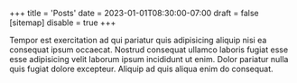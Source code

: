 +++
title = 'Posts'
date = 2023-01-01T08:30:00-07:00
draft = false
[sitemap]
  disable = true
+++

Tempor est exercitation ad qui pariatur quis adipisicing aliquip nisi ea consequat ipsum occaecat. Nostrud consequat ullamco laboris fugiat esse esse adipisicing velit laborum ipsum incididunt ut enim. Dolor pariatur nulla quis fugiat dolore excepteur. Aliquip ad quis aliqua enim do consequat.
